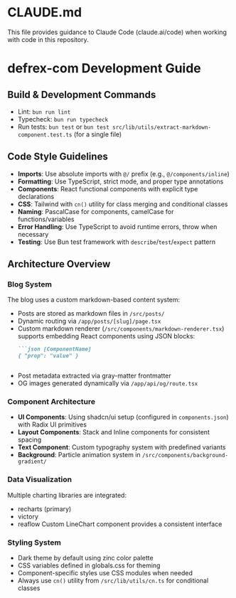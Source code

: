 # CLAUDE.md

This file provides guidance to Claude Code (claude.ai/code) when working with code in this repository.

# defrex-com Development Guide

## Build & Development Commands
- Lint: `bun run lint`
- Typecheck: `bun run typecheck`
- Run tests: `bun test` or `bun test src/lib/utils/extract-markdown-component.test.ts` (for a single file)

## Code Style Guidelines
- **Imports**: Use absolute imports with `@/` prefix (e.g., `@/components/inline`)
- **Formatting**: Use TypeScript, strict mode, and proper type annotations
- **Components**: React functional components with explicit type declarations
- **CSS**: Tailwind with `cn()` utility for class merging and conditional classes
- **Naming**: PascalCase for components, camelCase for functions/variables
- **Error Handling**: Use TypeScript to avoid runtime errors, throw when necessary
- **Testing**: Use Bun test framework with `describe`/`test`/`expect` pattern

## Architecture Overview

### Blog System
The blog uses a custom markdown-based content system:
- Posts are stored as markdown files in `/src/posts/`
- Dynamic routing via `/app/posts/[slug]/page.tsx`
- Custom markdown renderer (`/src/components/markdown-renderer.tsx`) supports embedding React components using JSON blocks:
  ```markdown
  ```json [ComponentName]
  { "prop": "value" }
  ```
  ```
- Post metadata extracted via gray-matter frontmatter
- OG images generated dynamically via `/app/api/og/route.tsx`

### Component Architecture
- **UI Components**: Using shadcn/ui setup (configured in `components.json`) with Radix UI primitives
- **Layout Components**: Stack and Inline components for consistent spacing
- **Text Component**: Custom typography system with predefined variants
- **Background**: Particle animation system in `/src/components/background-gradient/`

### Data Visualization
Multiple charting libraries are integrated:
- recharts (primary)
- victory
- reaflow
Custom LineChart component provides a consistent interface

### Styling System
- Dark theme by default using zinc color palette
- CSS variables defined in globals.css for theming
- Component-specific styles use CSS modules when needed
- Always use `cn()` utility from `/src/lib/utils/cn.ts` for conditional classes

